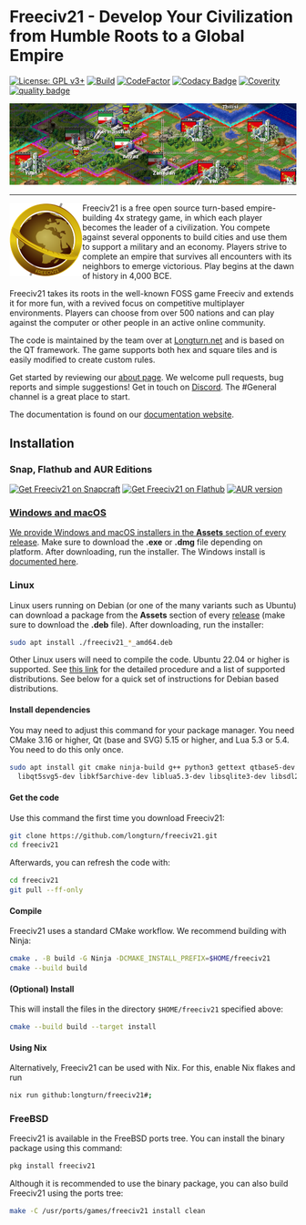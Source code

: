 Freeciv21 - Develop Your Civilization from Humble Roots to a Global Empire
==========================================================================

[![License: GPL v3+](https://img.shields.io/badge/License-GPLv3%2B-blue)](https://www.gnu.org/licenses/gpl-3.0.en.html)
[![Build](https://github.com/longturn/freeciv21/actions/workflows/build.yaml/badge.svg)](https://github.com/longturn/freeciv21/actions/workflows/build.yaml)
[![CodeFactor](https://www.codefactor.io/repository/github/longturn/freeciv21/badge)](https://www.codefactor.io/repository/github/longturn/freeciv21)
[![Codacy Badge](https://api.codacy.com/project/badge/Grade/5963b2222b88430b8ba0055e70d50ab5)](https://app.codacy.com/gh/longturn/freeciv21?utm_source=github.com&utm_medium=referral&utm_content=longturn/freeciv21&utm_campaign=Badge_Grade_Settings)
[![Coverity](https://scan.coverity.com/projects/21964/badge.svg)](https://scan.coverity.com/projects/longturn-freeciv21)
[![quality badge](https://img.shields.io/static/v1?label=SUPER&message=HOT&color=green)](http://www.emergencykitten.com/)

![Screenshot](https://github.com/longturn/freeciv21/raw/master/dist/readme-screenshot.png)

------------

<p><img src="https://github.com/longturn/freeciv21/raw/master/data/icons/128x128/freeciv21-client.png" align="left"/>
<!-- This description is in each of the metainfo files, about.rst, freeciv21-server.rst, and snapcraft.yaml -->
Freeciv21 is a free open source turn-based empire-building 4x strategy game, in which each player becomes the leader of a civilization. You compete against several opponents to build cities and use them to support a military and an economy. Players strive to complete an empire that survives all encounters with its neighbors to emerge victorious. Play begins at the dawn of history in 4,000 BCE.</p>
<p>Freeciv21 takes its roots in the well-known FOSS game Freeciv and extends it for more fun, with a revived focus on competitive multiplayer environments. Players can choose from over 500 nations and can play against the computer or other people in an active online community.</p>
<p>The code is maintained by the team over at <a href="https://longturn.net/">Longturn.net</a> and is based on the QT framework. The game supports both hex and square tiles and is easily modified to create custom rules.
<br clear="left"/></p>

Get started by reviewing our [about page](https://longturn.readthedocs.io/en/latest/Getting/about.html). We welcome pull requests, bug reports and simple suggestions! Get in touch on [Discord](https://discord.gg/98krqGm). The #General channel is a great place to start.

The documentation is found on our [documentation website](https://longturn.readthedocs.io/).

Installation
------------

### Snap, Flathub and AUR Editions

<p><a href='https://snapcraft.io/freeciv21'><img width='182' height='56' alt='Get Freeciv21 on Snapcraft' src='https://snapcraft.io/static/images/badges/en/snap-store-white.svg'/></a>&nbsp;<a href='https://flathub.org/apps/net.longturn.freeciv21'><img width='182' height='56' alt='Get Freeciv21 on Flathub' src='https://dl.flathub.org/assets/badges/flathub-badge-i-en.svg'/></a>&nbsp;<a href='https://aur.archlinux.org/packages/freeciv21'><img width='182' height'56' alt="AUR version" src="https://img.shields.io/aur/version/freeciv21?style=for-the-badge&logo=archlinux&label=AUR"></p>

### Windows and macOS

We provide Windows and macOS installers in the **Assets** section of every [release](https://github.com/longturn/freeciv21/releases). Make sure to download the **.exe** or **.dmg** file depending on platform. After downloading, run the installer. The Windows install is [documented here](https://longturn.readthedocs.io/en/latest/Getting/windows-install.html).

### Linux

Linux users running on Debian (or one of the many variants such as Ubuntu) can download a package from the **Assets** section of every [release](https://github.com/longturn/freeciv21/releases) (make sure to download the **.deb** file). After downloading, run the installer:
```sh
sudo apt install ./freeciv21_*_amd64.deb
```

Other Linux users will need to compile the code. Ubuntu 22.04 or higher is supported. See [this link](https://longturn.readthedocs.io/en/latest/Getting/compile.html) for the detailed procedure and a list of supported distributions. See below for a quick set of instructions for Debian based distributions.

#### Install dependencies

You may need to adjust this command for your package manager. You need CMake 3.16 or higher, Qt (base and SVG) 5.15 or higher, and Lua 5.3 or 5.4. You need to do this only once.
```sh
sudo apt install git cmake ninja-build g++ python3 gettext qtbase5-dev \
  libqt5svg5-dev libkf5archive-dev liblua5.3-dev libsqlite3-dev libsdl2-mixer-dev
```

#### Get the code

Use this command the first time you download Freeciv21:
```sh
git clone https://github.com/longturn/freeciv21.git
cd freeciv21
```

Afterwards, you can refresh the code with:
```sh
cd freeciv21
git pull --ff-only
```

#### Compile

Freeciv21 uses a standard CMake workflow. We recommend building with Ninja:
```sh
cmake . -B build -G Ninja -DCMAKE_INSTALL_PREFIX=$HOME/freeciv21
cmake --build build
```

#### (Optional) Install

This will install the files in the directory `$HOME/freeciv21` specified above:
```sh
cmake --build build --target install
```

#### Using Nix

Alternatively, Freeciv21 can be used with Nix. For this, enable Nix flakes and run
```sh
nix run github:longturn/freeciv21#;
```

### FreeBSD

Freeciv21 is available in the FreeBSD ports tree. You can install the binary
package using this command:
```sh
pkg install freeciv21
```

Although it is recommended to use the binary package, you can also build
Freeciv21 using the ports tree:
```sh
make -C /usr/ports/games/freeciv21 install clean
```

